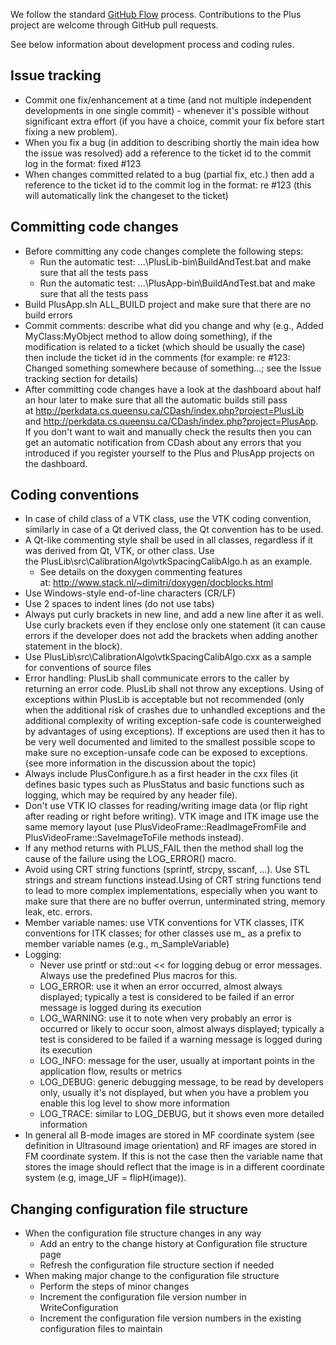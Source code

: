 We follow the standard [GitHub Flow](https://guides.github.com/introduction/flow/) process. Contributions to the Plus project are welcome through GitHub pull requests.

See below information about development process and coding rules.

Issue tracking
--------------

- Commit one fix/enhancement at a time (and not multiple independent developments in one single commit) - whenever it's possible without significant extra effort (if you have a choice, commit your fix before start fixing a new problem).
- When you fix a bug (in addition to describing shortly the main idea how the issue was resolved) add a reference to the ticket id to the commit log in the format: fixed #123
- When changes committed related to a bug (partial fix, etc.) then add a reference to the ticket id to the commit log in the format: re #123 (this will automatically link the changeset to the ticket)

Committing code changes
-----------------------

- Before committing any code changes complete the following steps:
  - Run the automatic test: ...\PlusLib-bin\BuildAndTest.bat and make sure that all the tests pass
  - Run the automatic test: ...\PlusApp-bin\BuildAndTest.bat and make sure that all the tests pass
- Build PlusApp.sln ALL_BUILD project and make sure that there are no build errors
- Commit comments: describe what did you change and why (e.g., Added MyClass:MyObject method to allow doing something), if the modification is related to a ticket (which should be usually the case) then include the ticket id in the comments (for example: re #123: Changed something somewhere because of something...; see the Issue tracking section for details)
- After committing code changes have a look at the dashboard about half an hour later to make sure that all the automatic builds still pass at http://perkdata.cs.queensu.ca/CDash/index.php?project=PlusLib and http://perkdata.cs.queensu.ca/CDash/index.php?project=PlusApp. If you don't want to wait and manually check the results then you can get an automatic notification from CDash about any errors that you introduced if you register yourself to the Plus and PlusApp projects on the dashboard.

Coding conventions
------------------

- In case of child class of a VTK class, use the VTK coding convention, similarly in case of a Qt derived class, the Qt convention has to be used.
- A Qt-like commenting style shall be used in all classes, regardless if it was derived from Qt, VTK, or other class. Use the PlusLib\src\CalibrationAlgo\vtkSpacingCalibAlgo.h as an example.
  - See details on the doxygen commenting features at: http://www.stack.nl/~dimitri/doxygen/docblocks.html
- Use Windows-style end-of-line characters (CR/LF)
- Use 2 spaces to indent lines (do not use tabs)
- Always put curly brackets in new line, and add a new line after it as well. Use curly brackets even if they enclose only one statement (it can cause errors if the developer does not add the brackets when adding another statement in the block).
- Use PlusLib\src\CalibrationAlgo\vtkSpacingCalibAlgo.cxx as a sample for conventions of source files
- Error handling: PlusLib shall communicate errors to the caller by returning an error code. PlusLib shall not throw any exceptions. Using of exceptions within PlusLib is acceptable but not recommended (only when the additional risk of crashes due to unhandled exceptions and the additional complexity of writing exception-safe code is counterweighed by advantages of using exceptions). If exceptions are used then it has to be very well documented and limited to the smallest possible scope to make sure no exception-unsafe code can be exposed to exceptions. (see more information in the discussion about the topic)
- Always include PlusConfigure.h as a first header in the cxx files (it defines basic types such as PlusStatus and basic functions such as logging, which may be required by any header file).
- Don't use VTK IO classes for reading/writing image data (or flip right after reading or right before writing). VTK image and ITK image use the same memory layout (use PlusVideoFrame::ReadImageFromFile and PlusVideoFrame::SaveImageToFile methods instead). 
- If any method returns with PLUS_FAIL then the method shall log the cause of the failure using the LOG_ERROR() macro.
- Avoid using CRT string functions (sprintf, strcpy, sscanf, ...). Use STL strings and stream functions instead.Using of CRT string functions tend to lead to more complex implementations, especially when you want to make sure that there are no buffer overrun, unterminated string, memory leak, etc. errors.
- Member variable names: use VTK conventions for VTK classes, ITK conventions for ITK classes; for other classes use m_ as a prefix to member variable names (e.g., m_SampleVariable)
- Logging:
  - Never use printf or std::out << for logging debug or error messages. Always use the predefined Plus macros for this.
  - LOG_ERROR: use it when an error occurred, almost always displayed; typically a test is considered to be failed if an error message is logged during its execution
  - LOG_WARNING: use it to note when very probably an error is occurred or likely to occur soon, almost always displayed; typically a test is considered to be failed if a warning message is logged during its execution
  - LOG_INFO: message for the user, usually at important points in the application flow, results or metrics
  - LOG_DEBUG: generic debugging message, to be read by developers only, usually it's not displayed, but when you have a problem you enable this log level to show more information
  - LOG_TRACE: similar to LOG_DEBUG, but it shows even more detailed information
- In general all B-mode images are stored in MF coordinate system (see definition in Ultrasound image orientation) and RF images are stored in FM coordinate system. If this is not the case then the variable name that stores the image should reflect that the image is in a different coordinate system (e.g, image_UF = flipH(image)).


Changing configuration file structure
-------------------------------------

- When the configuration file structure changes in any way
  - Add an entry to the change history at Configuration file structure page
  - Refresh the configuration file structure section if needed
- When making major change to the configuration file structure
  - Perform the steps of minor changes 
  - Increment the configuration file version number in WriteConfiguration
  - Increment the configuration file version numbers in the existing configuration files to maintain
